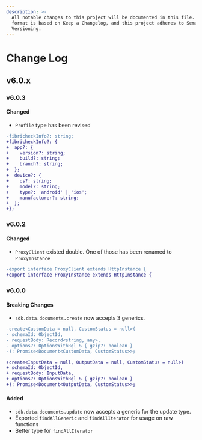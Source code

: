 ```yaml
---
description: >-
  All notable changes to this project will be documented in this file. The
  format is based on Keep a Changelog, and this project adheres to Semantic
  Versioning.
---
```


# Change Log

## v6.0.x

### v6.0.3

#### Changed

* `Profile` type has been revised

```diff
-fibricheckInfo?: string;
+fibricheckInfo?: {
+  app?: {
+    version?: string;
+    build?: string;
+    branch?: string;
+  };
+  device?: {
+    os?: string;
+    model?: string;
+    type?: 'android' | 'ios';
+    manufacturer?: string;
+  };
+};
```

### v6.0.2

#### Changed

* `ProxyClient` existed double. One of those has been renamed to `ProxyInstance`

```diff
-export interface ProxyClient extends HttpInstance {
+export interface ProxyInstance extends HttpInstance {
```

### v6.0.0

#### Breaking Changes

* `sdk.data.documents.create` now accepts 3 generics.

```diff
-create<CustomData = null, CustomStatus = null>(
- schemaId: ObjectId,
- requestBody: Record<string, any>,
- options?: OptionsWithRql & { gzip?: boolean }
-): Promise<Document<CustomData, CustomStatus>>;

+create<InputData = null, OutputData = null, CustomStatus = null>(
+ schemaId: ObjectId,
+ requestBody: InputData,
+ options?: OptionsWithRql & { gzip?: boolean }
+): Promise<Document<OutputData, CustomStatus>>;
```

#### Added

* `sdk.data.documents.update` now accepts a generic for the update type.
* Exported `findAllGeneric` and `findAllIterator` for usage on raw functions
* Better type for `findAllIterator`
